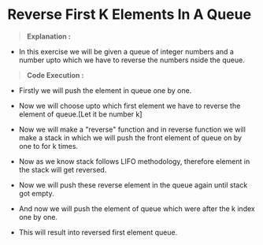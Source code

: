# Reverse First K Elements In A Queue

> **Explanation :**
* In this exercise we will be given a queue of integer numbers and a number upto which we have to reverse the numbers nside the queue.

> **Code Execution :**

* Firstly we will push the element in queue one by one.

* Now we will choose upto which first element we have to reverse the element of queue.[Let it be number k]

* Now we will make a "reverse" function and in reverse function we will make a stack in which we will push the front element of queue on by one to for k times.

* Now as we know stack follows LIFO methodology, therefore element in the stack will get reversed.

* Now we will push these reverse element in the queue again until stack got empty.

* And now we will push the element of queue which were after the k index one by one.

* This will result into reversed first element queue.

